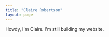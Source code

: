 ```yaml
---
title: "Claire Robertson"
layout: page
---
```


Howdy, I'm Claire. I'm still building my website. 

